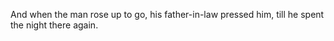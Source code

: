 And when the man rose up to go, his father-in-law pressed him, till he spent the night there again.

